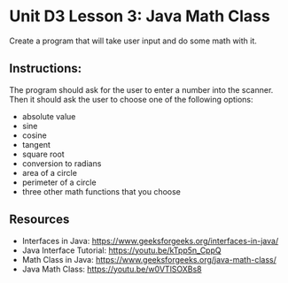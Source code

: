 # Unit D3 Lesson 3: Java Math Class  
Create a program that will take user input and do some math with it.
## Instructions:
The program should ask for the user to enter a number into the scanner. Then it should ask the user to choose one of the following options: 
* absolute value
* sine
* cosine
* tangent
* square root
* conversion to radians
* area of a circle
* perimeter of a circle
* three other math functions that you choose
## Resources
* Interfaces in Java: https://www.geeksforgeeks.org/interfaces-in-java/	
* Java Interface Tutorial: https://youtu.be/kTpp5n_CppQ
* Math Class in Java: https://www.geeksforgeeks.org/java-math-class/
* Java Math Class: https://youtu.be/w0VTlSOXBs8 
